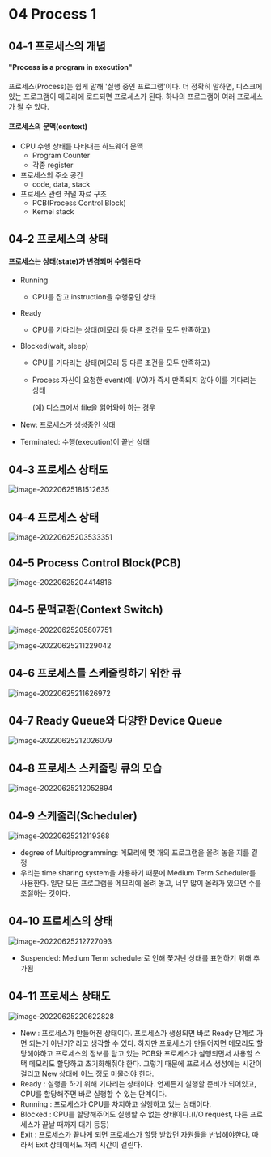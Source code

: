 # 04 Process 1

## 04-1 프로세스의 개념

#### "Process is a program in execution"

프로세스(Process)는 쉽게 말해 '실행 중인 프로그램'이다. 더 정확히 말하면, 디스크에 있는 프로그램이 메모리에 로드되면 프로세스가 된다. 하나의 프로그램이 여러 프로세스가 될 수 있다.

#### 프로세스의 문맥(context)

- CPU 수행 상태를 나타내는 하드웨어 문맥
  - Program Counter
  - 각종 register
- 프로세스의 주소 공간
  - code, data, stack
- 프로세스 관련 커널 자료 구조
  - PCB(Process Control Block)
  - Kernel stack



## 04-2 프로세스의 상태

#### 프로세스는 상태(state)가 변경되며 수행된다

- Running

  - CPU를 잡고 instruction을 수행중인 상태

- Ready

  - CPU를 기다리는 상태(메모리 등 다른 조건을 모두 만족하고)

- Blocked(wait, sleep)

  - CPU를 기다리는 상태(메모리 등 다른 조건을 모두 만족하고)

  - Process 자신이 요청한 event(예: I/O)가 즉시 만족되지 않아 이를 기다리는 상태

    (예) 디스크에서 file을 읽어와야 하는 경우



- New: 프로세스가 생성중인 상태
- Terminated: 수행(execution)이 끝난 상태



## 04-3 프로세스 상태도

![image-20220625181512635](C:\Users\herrine_dev\AppData\Roaming\Typora\typora-user-images\image-20220625181512635.png)



## 04-4 프로세스 상태

![image-20220625203533351](C:\Users\herrine_dev\AppData\Roaming\Typora\typora-user-images\image-20220625203533351.png)



## 04-5 Process Control Block(PCB)

![image-20220625204414816](C:\Users\herrine_dev\AppData\Roaming\Typora\typora-user-images\image-20220625204414816.png)



## 04-5 문맥교환(Context Switch)

![image-20220625205807751](C:\Users\herrine_dev\AppData\Roaming\Typora\typora-user-images\image-20220625205807751.png)

![image-20220625211229042](C:\Users\herrine_dev\AppData\Roaming\Typora\typora-user-images\image-20220625211229042.png)



## 04-6 프로세스를 스케줄링하기 위한 큐

![image-20220625211626972](C:\Users\herrine_dev\AppData\Roaming\Typora\typora-user-images\image-20220625211626972.png)



## 04-7 Ready Queue와 다양한 Device Queue

![image-20220625212026079](C:\Users\herrine_dev\AppData\Roaming\Typora\typora-user-images\image-20220625212026079.png)



## 04-8 프로세스 스케줄링 큐의 모습

![image-20220625212052894](C:\Users\herrine_dev\AppData\Roaming\Typora\typora-user-images\image-20220625212052894.png)



## 04-9 스케줄러(Scheduler)

![image-20220625212119368](C:\Users\herrine_dev\AppData\Roaming\Typora\typora-user-images\image-20220625212119368.png)



- degree of Multiprogramming: 메모리에 몇 개의 프로그램을 올려 놓을 지를 결정
- 우리는 time sharing system을 사용하기 때문에 Medium Term Scheduler를 사용한다. 일단 모든 프로그램을 메모리에 올려 놓고, 너무 많이 올라가 있으면 수를 조절하는 것이다. 



## 04-10 프로세스의 상태

![image-20220625212727093](C:\Users\herrine_dev\AppData\Roaming\Typora\typora-user-images\image-20220625212727093.png)

- Suspended: Medium Term scheduler로 인해 쫓겨난 상태를 표현하기 위해 추가됨



## 04-11 프로세스 상태도

![image-20220625220622828](C:\Users\herrine_dev\AppData\Roaming\Typora\typora-user-images\image-20220625220622828.png)

- New : 프로세스가 만들어진 상태이다. 프로세스가 생성되면 바로 Ready 단계로 가면 되는거 아닌가? 라고 생각할 수 있다. 하지만 프로세스가 만들어지면 메모리도 할당해야하고 프로세스의 정보를 담고 있는 PCB와 프로세스가 실행되면서 사용할 스택 메모리도 할당하고 초기화해줘야 한다. 그렇기 때문에 프로세스 생성에는 시간이 걸리고 New 상태에 어느 정도 머물러야 한다.
- Ready : 실행을 하기 위해 기다리는 상태이다. 언제든지 실행할 준비가 되어있고, CPU를 할당해주면 바로 실행할 수 있는 단계이다.
- Running : 프로세스가 CPU를 차지하고 실행하고 있는 상태이다.
- Blocked : CPU를 할당해주어도 실행할 수 없는 상태이다.(I/O request, 다른 프로세스가 끝날 때까지 대기 등등)
- Exit : 프로세스가 끝나게 되면 프로세스가 할당 받았던 자원들을 반납해야한다. 따라서 Exit 상태에서도 처리 시간이 걸린다.